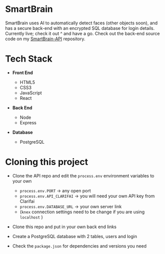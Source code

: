 # SmartBrain

SmartBrain uses AI to automatically detect faces (other objects soon), and has a secure back-end with an encrypted SQL database for login details. Currently live; check it out ^ and have a go. Check out the back-end source code on my <a href="https://github.com/axon4/smartbrain-api">SmartBrain-API</a> repository.

# Tech Stack
* **Front End**
  * HTML5
  * CSS3
  * JavaScript
  * React

* **Back End**
  * Node
  * Express

* **Database**
  * PostgreSQL
  
# Cloning this project
* Clone the API repo and edit the ```process.env``` environment variables to your own
  * ```process.env.PORT``` -> any open port
  * ```process.env.API_CLARIFAI``` -> you will need your own API key from Clarifai
  * ```process.env.DATABASE_URL``` -> your own server link
  * (```knex``` connection settings need to be change if you are using ```localhost``` )
  
* Clone this repo and put in your own back end links
* Create a PostgreSQL database with 2 tables, users and login
* Check the ```package.json``` for dependencies and versions you need
